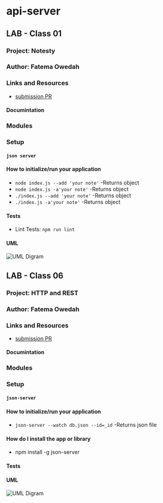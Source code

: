 # api-server

## LAB - Class 01
### Project: Notesty
### Author: Fatema Owedah

### Links and Resources

- [submission PR](https://github.com/401-advanced-javascript-fatemaOwedah/lab-01-note/pull/1)

#### Documintation

### Modules

### Setup

#### `json server`

#### How to initialize/run your application 

-  `node index.js --add 'your note'`
  -Returns object
-  `node index.js -a'your note'`
  -Returns object
-  `./index.js --add 'your note'`
  -Returns object
-  `./index.js -a'your note'`
  -Returns object



#### Tests

- Lint Tests: `npm run lint`

#### UML

![UML Digram](/assest/uml.jpeg)

## LAB - Class 06
### Project: HTTP and REST
### Author: Fatema Owedah

### Links and Resources

- [submission PR](https://github.com/401-advanced-javascript-fatemaOwedah/api-server/pull/1)


#### Documintation

### Modules

### Setup

#### `json-server`


#### How to initialize/run your application 

-  `json-server --watch db.json --id=_id`
  -Returns json file

#### How do I install the app or library
- npm install -g json-server

#### Tests


#### UML

![UML Digram](/assest/uml-Classes.jpeg)